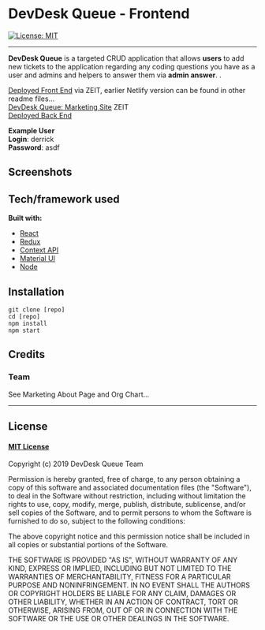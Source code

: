 # DevDesk Queue - Frontend

[![License: MIT](https://img.shields.io/badge/License-MIT-yellow.svg)](https://choosealicense.com/licenses/mit/)

---

**DevDesk Queue** is a targeted CRUD application that allows **users** to add new tickets to the application regarding any coding questions you have as a user and admins and helpers to answer them via **admin answer**. .

[Deployed Front End](https://devdeskq.now.sh) via ZEIT, earlier Netlify version can be found in other readme files...
<br />
[DevDesk Queue: Marketing Site](https://flamboyant-noyce-8e4b0e.netlify.com/)
ZEIT
<br />
[Deployed Back End](http://devdesk-queue.surge.sh/)

**Example User**
<br />
**Login**: derrick
<br />
**Password**: asdf

## Screenshots

## Tech/framework used

<b>Built with:</b>

- [React](https://reactjs.org/)
- [Redux](https://redux.js.org/)
- [Context API](https://reactjs.org/)
- [Material UI](https://material-ui.com)
- [Node](https://nodejs.org)
## Installation

```
git clone [repo]
cd [repo]
npm install
npm start
```

## Credits

### Team
See Marketing About Page and Org Chart...

---

## License

#### [MIT License](https://choosealicense.com/licenses/mit/)

Copyright (c) 2019 DevDesk Queue Team

Permission is hereby granted, free of charge, to any person obtaining a copy
of this software and associated documentation files (the "Software"), to deal
in the Software without restriction, including without limitation the rights
to use, copy, modify, merge, publish, distribute, sublicense, and/or sell
copies of the Software, and to permit persons to whom the Software is
furnished to do so, subject to the following conditions:

The above copyright notice and this permission notice shall be included in all
copies or substantial portions of the Software.

THE SOFTWARE IS PROVIDED "AS IS", WITHOUT WARRANTY OF ANY KIND, EXPRESS OR
IMPLIED, INCLUDING BUT NOT LIMITED TO THE WARRANTIES OF MERCHANTABILITY,
FITNESS FOR A PARTICULAR PURPOSE AND NONINFRINGEMENT. IN NO EVENT SHALL THE
AUTHORS OR COPYRIGHT HOLDERS BE LIABLE FOR ANY CLAIM, DAMAGES OR OTHER
LIABILITY, WHETHER IN AN ACTION OF CONTRACT, TORT OR OTHERWISE, ARISING FROM,
OUT OF OR IN CONNECTION WITH THE SOFTWARE OR THE USE OR OTHER DEALINGS IN THE
SOFTWARE.

